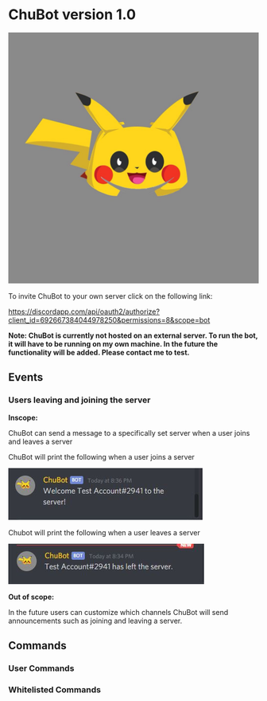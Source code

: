 # ChuBot version 1.0

<img src="https://github.com/MarcJimenez99/ChuBot/blob/master/chubot.jpg">

To invite ChuBot to your own server click on the following link:

https://discordapp.com/api/oauth2/authorize?client_id=692667384044978250&permissions=8&scope=bot

**Note: ChuBot is currently not hosted on an external server. To run the bot, it will have to be running on my own machine. In the future the functionality will be added. Please contact me to test.** 

## Events

### Users leaving and joining the server

**Inscope:** 

ChuBot can send a message to a specifically set server when a user joins and leaves a server

ChuBot will print the following when a user joins a server

<img src = "https://github.com/MarcJimenez99/ChuBot/blob/master/chubotPics/join.JPG">

Chubot will print the following when a user leaves a server

<img src = "https://github.com/MarcJimenez99/ChuBot/blob/master/chubotPics/leave.JPG">

**Out of scope:**

In the future users can customize which channels ChuBot will send announcements such as joining and leaving a server.

## Commands


### User Commands

### Whitelisted Commands






